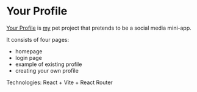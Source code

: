 # Your Profile  
  
[Your Profile](https://lubov-nefed.github.io/your-profile-react/) is [my](https://lubov-nefed.github.io/my-cv/index.html) pet project that pretends to be a social media mini-app.  
  
It consists of four pages:  
* homepage  
* login page
* example of existing profile
* creating your own profile

Technologies: React + Vite + React Router
